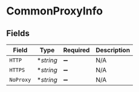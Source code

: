 # CommonProxyInfo


## Fields

| Field              | Type               | Required           | Description        |
| ------------------ | ------------------ | ------------------ | ------------------ |
| `HTTP`             | **string*          | :heavy_minus_sign: | N/A                |
| `HTTPS`            | **string*          | :heavy_minus_sign: | N/A                |
| `NoProxy`          | **string*          | :heavy_minus_sign: | N/A                |